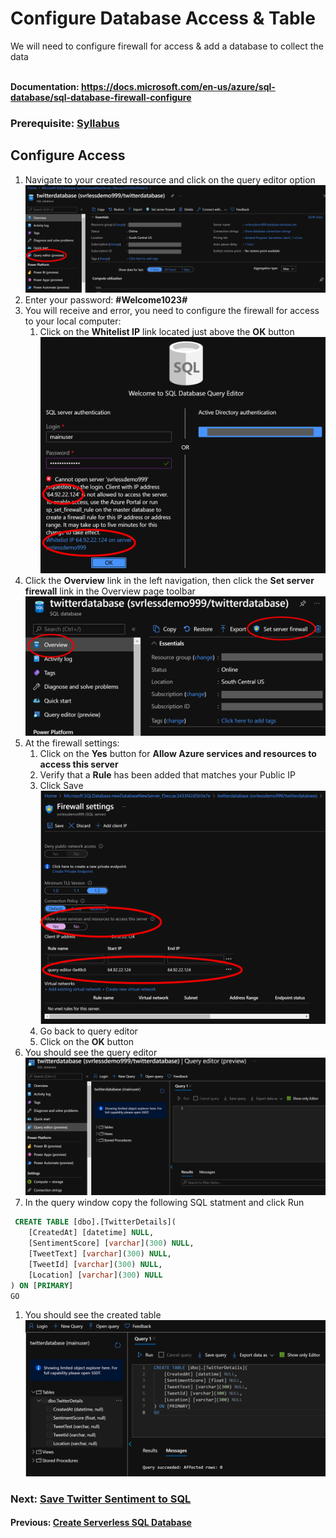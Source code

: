 # Configure Database Access & Table

We will need to configure firewall for access & add a database to collect the data

<br>**Documentation: https://docs.microsoft.com/en-us/azure/sql-database/sql-database-firewall-configure**
### Prerequisite: [Syllabus](./readme.md)

## Configure Access

1. Navigate to your created resource and click on the query editor option
![Navigate to Resource](media/31-query-editor.png)
1. Enter your password: **#Welcome1023#**
1. You will receive and error, you need to configure the firewall for access to your local computer:
    1. Click on the **Whitelist IP** link located just above the **OK** button
![Query Error](media/32-query-error.png)
1. Click the **Overview** link in the left navigation, then click the **Set server firewall** link in the Overview page toolbar
![Set Server Firewall](media/99-set-server-firewall.png)
1. At the firewall settings:
    1. Click on the **Yes** button for **Allow Azure services and resources to access this server**
    1. Verify that a **Rule** has been added that matches your Public IP
    1. Click Save
    ![Firewall settings](media/33-firewall-settings.png)
    1. Go back to query editor
    1. Click on the **OK** button
1. You should see the query editor
![Query Editor](media/36-sql-sucessful-login.png)
1. In the query window copy the following SQL statment and click Run

```sql
 CREATE TABLE [dbo].[TwitterDetails](
	[CreatedAt] [datetime] NULL,
	[SentimentScore] [varchar](300) NULL,
	[TweetText] [varchar](300) NULL,
	[TweetId] [varchar](300) NULL,
	[Location] [varchar](300) NULL
) ON [PRIMARY]
GO
```
1. You should see the created table 
![Tables](media/37-sql-table-created.png)

### Next: [Save Twitter Sentiment to SQL](./sql-save-twitter-to-sql.md) ###

#### Previous: [Create Serverless SQL Database](./create-serverless-sql.md) ####

